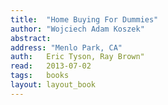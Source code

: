 ```yaml
---
title:	"Home Buying For Dummies"
author: "Wojciech Adam Koszek"
abstract:
address: "Menlo Park, CA"
auth:	Eric Tyson, Ray Brown"
read:	2013-07-02
tags:	books
layout: layout_book
---
```


